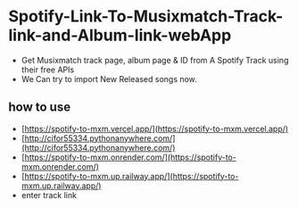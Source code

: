 # Spotify-Link-To-Musixmatch-Track-link-and-Album-link-webApp

- Get Musixmatch track page, album page &amp; ID from A Spotify Track using their free APIs
- We Can try to import New Released songs now.

## how to use

- [https://spotify-to-mxm.vercel.app/](https://spotify-to-mxm.vercel.app/)
- [http://cifor55334.pythonanywhere.com/](http://cifor55334.pythonanywhere.com/)
- [https://spotify-to-mxm.onrender.com/](https://spotify-to-mxm.onrender.com/)
- [https://spotify-to-mxm.up.railway.app/](https://spotify-to-mxm.up.railway.app/)
- enter track link
